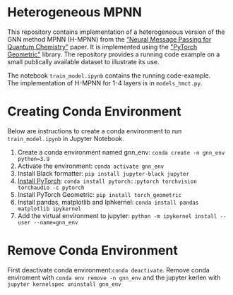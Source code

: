 # Heterogeneous MPNN
This repository contains implementation of a heterogeneous version of the GNN method MPNN (H-MPNN) from the [“Neural Message Passing for Quantum Chemistry”](https://arxiv.org/abs/1704.01212) paper. 
It is implemented using the ["PyTorch Geometric"](https://pytorch-geometric.readthedocs.io/en/latest/index.html) library. 
The repository provides a running code example on a small publically available dataset to illustrate its use. <br>

The notebook `train_model.ipynb` contains the running code-example. <br>
The implementation of H-MPNN for 1-4 layers is in `models_hmct.py`. <br>

# Creating Conda Environment
Below are instructions to create a conda environment to run `train_model.ipynb` in Jupyter Notebook. 

1. Create a conda environment named gnn_env: `conda create -n gnn_env python=3.9`
2. Activate the environment: `conda activate gnn_env`
3. Install Black formatter: `pip install jupyter-black jupyter`
4. [Install PyTorch](https://pytorch.org/get-started/locally/): `conda install pytorch::pytorch torchvision torchaudio -c pytorch`
5. Install PyTorch Geometric: `pip install torch_geometric`
6. Install pandas, matplotlib and Iphkernel: `conda install pandas matplotlib ipykernel`
7. Add the virtual environment to jupyter: `python -m ipykernel install --user --name=gnn_env`
  
# Remove Conda Environment
First deactivate conda environment:`conda deactivate`.
Remove conda enviroment with `conda env remove -n gnn_env` and the jupyter kerlen with `jupyter kernelspec uninstall gnn_env`
